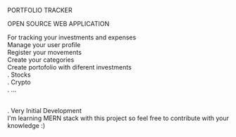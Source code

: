 PORTFOLIO TRACKER

OPEN SOURCE WEB APPLICATION

For tracking your investments and expenses
<br>
  Manage your user profile
<br>
  Register your movements
<br>
  Create your categories
<br>
  Create portofolio with diferent investments
<br>
    . Stocks
<br>
    . Crypto
<br>
    . ...
    
<br>
. Very Initial Development
<br>
I'm learning MERN stack with this project so feel free to contribute with your knowledge :)
